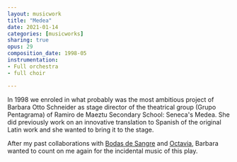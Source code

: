 ```yaml
---
layout: musicwork
title: "Medea"
date: 2021-01-14
categories: [musicworks]
sharing: true
opus: 29
composition_date: 1998-05
instrumentation:
- Full orchestra
- full choir

---
```

In 1998 we enroled in what probably was the most ambitious project of Barbara Otto Schneider as stage director of the theatrical group (Grupo Pentagrama) of Ramiro de Maeztu Secondary School: Seneca's Medea. She did previously work on an innovative translation to Spanish of the original Latin work and she wanted to bring it to the stage.

After my past collaborations with [Bodas de Sangre](../bodas_de_sangre/) and [Octavia](../octavia/), Barbara wanted to count on me again for the incidental music of this play.
